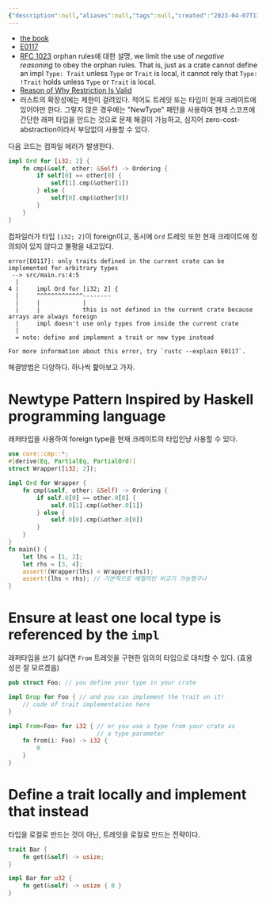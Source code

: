 ```yaml
---
{"description":null,"aliases":null,"tags":null,"created":"2023-04-07T13:39:56","updated":"2023-07-15T21:33:03","title":"Using the Newtype Pattern to Implement External Traits on External Types","dg-publish":true,"permalink":"/docs/Using the Newtype Pattern to Implement External Traits on External Types/","dgPassFrontmatter":true}
---
```


- [the book](https://doc.rust-lang.org/book/ch19-03-advanced-traits.html#using-the-newtype-pattern-to-implement-external-traits-on-external-types)
- [E0117](https://doc.rust-lang.org/stable/error_codes/E0117.html)
- [RFC 1023](https://github.com/rust-lang/rfcs/blob/master/text/1023-rebalancing-coherence.md)  orphan rules에 대한 설명, we limit the use of _negative reasoning_ to obey the orphan rules. That is, just as a crate cannot define an impl `Type: Trait` unless `Type` or `Trait` is local, it cannot rely that `Type: !Trait` holds unless `Type` or `Trait` is local.
- [Reason of Why Restriction Is Valid](https://gist.github.com/nikomatsakis/bbe6821b9e79dd3eb477)
- 러스트의 확장성에는 제한이 걸려있다. 적어도 트레잇 또는 타입이 현재 크레이트에 있어야만 한다. 그렇지 않은 경우에는 "NewType" 패턴을 사용하여 현재 스코프에 간단한 래퍼 타입을 만드는 것으로 문제 해결이 가능하고, 심지어 zero-cost-abstraction이라서 부담없이 사용할 수 있다.

다음 코드는 컴파일 에러가 발생한다.

```rust
impl Ord for [i32; 2] {
	fn cmp(&self, other: &Self) -> Ordering {
		if self[0] == other[0] {
			self[1].cmp(&other[1])
		} else {
			self[0].cmp(&other[0])
		}
	}
}
```

컴파일러가 타입 `[i32; 2]`이 foreign이고, 동시에 `Ord` 트레잇 또한 현재 크레이트에 정의되어 있지 않다고 불평을 내고있다.

```
error[E0117]: only traits defined in the current crate can be implemented for arbitrary types
 --> src/main.rs:4:5
  |
4 |     impl Ord for [i32; 2] {
  |     ^^^^^^^^^^^^^--------
  |     |            |
  |     |            this is not defined in the current crate because arrays are always foreign
  |     impl doesn't use only types from inside the current crate
  |
  = note: define and implement a trait or new type instead

For more information about this error, try `rustc --explain E0117`.
```

해결방법은 다양하다. 하나씩 핥아보고 가자.

# Newtype Pattern Inspired by Haskell programming language

래퍼타입을 사용하여 foreign type을 현재 크레이트의 타입인냥 사용할 수 있다.

```rust
use core::cmp::*;
#[derive(Eq, PartialEq, PartialOrd)]
struct Wrapper([i32; 2]);

impl Ord for Wrapper {
    fn cmp(&self, other: &Self) -> Ordering {
        if self.0[0] == other.0[0] {
            self.0[1].cmp(&other.0[1])
        } else {
            self.0[0].cmp(&other.0[0])
        }
    }
}
fn main() {
    let lhs = [1, 2];
    let rhs = [3, 4];
    assert!(Wrapper(lhs) < Wrapper(rhs));
    assert!(lhs < rhs); // 기본적으로 배열끼린 비교가 가능했구나
}
```

# Ensure at least one local type is referenced by the `impl`

래퍼타입을 쓰기 싫다면 `From` 트레잇을 구현한 임의의 타입으로 대치할 수 있다. (효용성은 잘 모르겠음)

```rust
pub struct Foo; // you define your type in your crate

impl Drop for Foo { // and you can implement the trait on it!
    // code of trait implementation here
}

impl From<Foo> for i32 { // or you use a type from your crate as
                         // a type parameter
    fn from(i: Foo) -> i32 {
        0
    }
}
```

# Define a trait locally and implement that instead

타입을 로컬로 만드는 것이 아닌, 트레잇을 로컬로 만드는 전략이다.

```rust
trait Bar {
    fn get(&self) -> usize;
}

impl Bar for u32 {
    fn get(&self) -> usize { 0 }
}
```
